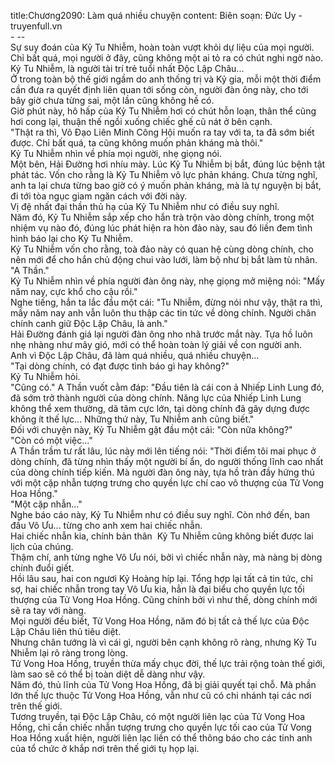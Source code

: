 title:Chương2090: Làm quá nhiều chuyện
content:
Biên soạn: Đức Uy - truyenfull.vn<br>- --<br>Sự suy đoán của Kỷ Tu Nhiễm, hoàn toàn vượt khỏi dự liệu của mọi người.<br>Chỉ bất quá, mọi người ở đây, cũng không một ai tỏ ra có chút nghi ngờ nào.<br>Kỷ Tu Nhiễm, là người tài trí trẻ tuổi nhất Độc Lập Châu...<br>Ở trong toàn bộ thế giới ngầm do anh thống trị và Kỷ gia, mỗi một thời điểm cần đưa ra quyết định liên quan tới sống còn, người đàn ông này, cho tới bây giờ chưa từng sai, một lần cũng không hề có.<br>Giờ phút này, hô hấp của Kỷ Tu Nhiễm hơi có chút hỗn loạn, thân thể cũng hơi cong lại, thuận thế ngồi xuống chiếc ghế cũ nát ở bên cạnh.<br>"Thật ra thì, Võ Đạo Liên Minh Công Hội muốn ra tay với ta, ta đã sớm biết được. Chỉ bất quá, ta cũng không muốn phản kháng mà thôi."<br>Kỷ Tu Nhiễm nhìn về phía mọi người, nhẹ giọng nói.<br>Một bên, Hải Đường hơi nhíu mày. Lúc Kỷ Tu Nhiễm bị bắt, đúng lúc bệnh tật phát tác. Vốn cho rằng là Kỷ Tu Nhiễm vô lực phản kháng. Chưa từng nghĩ, anh ta lại chưa từng bao giờ có ý muốn phản kháng, mà là tự nguyện bị bắt, đi tới tòa ngục giam ngăn cách với đời này.<br>Vị đệ nhất đại thần thủ hạ của Kỷ Tu Nhiễm như có điều suy nghĩ.<br>Năm đó, Kỷ Tu Nhiễm sắp xếp cho hắn trà trộn vào dòng chính, trong một nhiệm vụ nào đó, đúng lúc phát hiện ra hòn đảo này, sau đó liền đem tình hình báo lại cho Kỷ Tu Nhiễm.<br>Kỷ Tu Nhiễm vốn cho rằng, toà đảo này có quan hệ cùng dòng chính, cho nên mới để cho hắn chủ động chui vào lưới, làm bộ như bị bắt làm tù nhân.<br>"A Thần."<br>Kỷ Tu Nhiễm nhìn về phía người đàn ông này, nhẹ giọng mở miệng nói: "Mấy năm nay, cực khổ cho cậu rồi."<br>Nghe tiếng, hắn ta lắc đầu một cái: "Tu Nhiễm, đừng nói như vậy, thật ra thì, mấy năm nay anh vẫn luôn thu thập các tin tức về dòng chính. Người chân chính canh giữ Độc Lập Châu, là anh."<br>Hải Đường đánh giá lại người đàn ông nho nhã trước mắt này. Tựa hồ luôn nhẹ nhàng như mây gió, mới có thể hoàn toàn lý giải về con người anh.<br>Anh vì Độc Lập Châu, đã làm quá nhiều, quá nhiều chuyện...<br>"Tại dòng chính, có đạt được tình báo gì hay không?"<br>Kỷ Tu Nhiễm hỏi.<br>"Cũng có." A Thần vuốt cằm đáp: "Đầu tiên là cái con ả Nhiếp Linh Lung đó, đã sớm trở thành người của dòng chính. Năng lực của Nhiếp Linh Lung không thể xem thường, dã tâm cực lớn, tại dòng chính đã gây dựng được không ít thế lực... Những thứ này, Tu Nhiễm anh cũng biết."<br>Đối với chuyện này, Kỷ Tu Nhiễm gật đầu một cái: "Còn nữa không?"<br>"Còn có một việc..."<br>A Thần trầm tư rất lâu, lúc này mới lên tiếng nói: "Thời điểm tôi mai phục ở dòng chính, đã từng nhìn thấy một người bí ẩn, do người thống lĩnh cao nhất của dòng chính tiếp kiến. Mà người đàn ông này, tựa hồ tràn đầy hứng thú với một cặp nhẫn tượng trưng cho quyền lực chí cao vô thượng của Tử Vong Hoa Hồng."<br>"Một cặp nhẫn..."<br>Nghe báo cáo này, Kỷ Tu Nhiễm như có điều suy nghĩ. Còn nhớ đến, ban đầu Vô Ưu... từng cho anh xem hai chiếc nhẫn.<br>Hai chiếc nhẫn kia, chính bản thân  Kỷ Tu Nhiễm cũng không biết được lai lịch của chúng.<br>Thậm chí, anh từng nghe Vô Ưu nói, bởi vì chiếc nhẫn này, mà nàng bị dòng chính đuổi giết.<br>Hồi lâu sau, hai con ngươi Kỷ Hoàng híp lại. Tổng hợp lại tất cả tin tức, chỉ sợ, hai chiếc nhẫn trong tay Vô Ưu kia, hẳn là đại biểu cho quyền lực tối thượng của Tử Vong Hoa Hồng. Cũng chính bởi vì như thế, dòng chính mới sẽ ra tay với nàng.<br>Mọi người đều biết, Tử Vong Hoa Hồng, năm đó bị tất cả thế lực của Độc Lập Châu liên thủ tiêu diệt.<br>Nhưng chân tướng là vì cái gì, người bên cạnh không rõ ràng, nhưng Kỷ Tu Nhiễm lại rõ ràng trong lòng.<br>Tử Vong Hoa Hồng, truyền thừa mấy chục đời, thế lực trải rộng toàn thế giới, làm sao sẽ có thể bị toàn diệt dễ dàng như vậy.<br>Năm đó, thủ lĩnh của Tử Vong Hoa Hồng, đã bị giải quyết tại chỗ. Mà phần lớn thế lực thuộc Tử Vong Hoa Hồng, vẫn như cũ có chi nhánh tại các nơi trên thế giới.<br>Tương truyền, tại Độc Lập Châu, có một người liên lạc của Tử Vong Hoa Hồng, chỉ cần chiếc nhẫn tượng trưng cho quyền lực tối cao của Tử Vong Hoa Hồng xuất hiện, người liên lạc liền có thể thông báo cho các tinh anh của tổ chức ở khắp nơi trên thế giới tụ họp lại.